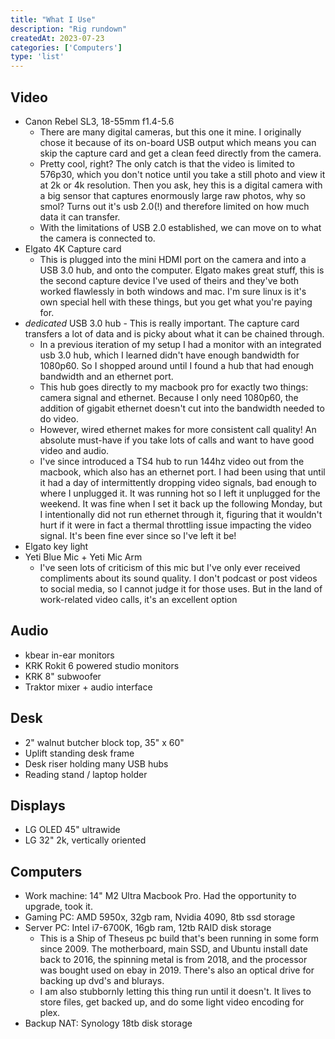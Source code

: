```yaml
---
title: "What I Use"
description: "Rig rundown"
createdAt: 2023-07-23
categories: ['Computers']
type: 'list'
---
```


## Video
- Canon Rebel SL3, 18-55mm f1.4-5.6
	- There are many digital cameras, but this one it mine. I originally chose it because of its on-board USB output which means you can skip the capture card and get a clean feed directly from the camera. 
	- Pretty cool, right? The only catch is that the video is limited to 576p30, which you don't notice until you take a still photo and view it at 2k or 4k resolution. Then you ask, hey this is a digital camera with a big sensor that captures enormously large raw photos, why so smol? Turns out it's usb 2.0(!) and therefore limited on how much data it can transfer.
	- With the limitations of USB 2.0 established, we can move on to what the camera is connected to. 
- Elgato 4K Capture card
	- This is plugged into the mini HDMI port on the camera and into a USB 3.0 hub, and onto the computer. Elgato makes great stuff, this is the second capture device I've used of theirs and they've both worked flawlessly in both windows and mac. I'm sure linux is it's own special hell with these things, but you get what you're paying for.
- *dedicated* USB 3.0 hub - This is really important. The capture card transfers a lot of data and is picky about what it can be chained through.
	- In a previous iteration of my setup I had a monitor with an integrated usb 3.0 hub, which I learned didn't have enough bandwidth for 1080p60. So I shopped around until I found a hub that had enough bandwidth and an ethernet port.
	- This hub goes directly to my macbook pro for exactly two things: camera signal and ethernet. Because I only need 1080p60, the addition of gigabit ethernet doesn't cut into the bandwidth needed to do video.
	- However, wired ethernet makes for more consistent call quality! An absolute must-have if you take lots of calls and want to have good video and audio.  
	- I've since introduced a TS4 hub to run 144hz video out from the macbook, which also has an ethernet port. I had been using that until it had a day of intermittently dropping video signals, bad enough to where I unplugged it. It was running hot so I left it unplugged for the weekend. It was fine when I set it back up the following Monday, but I intentionally did not run ethernet through it, figuring that it wouldn't hurt if it were in fact a thermal throttling issue impacting the video signal. It's been fine ever since so I've left it be!
- Elgato key light
- Yeti Blue Mic + Yeti Mic Arm
	- I've seen lots of criticism of this mic but I've only ever received compliments about its sound quality. I don't podcast or post videos to social media, so I cannot judge it for those uses. But in the land of work-related video calls, it's an excellent option

## Audio
- kbear in-ear monitors
- KRK Rokit 6 powered studio monitors
- KRK 8" subwoofer
- Traktor mixer + audio interface

## Desk
- 2" walnut butcher block top, 35" x 60"
- Uplift standing desk frame
- Desk riser holding many USB hubs
- Reading stand / laptop holder

## Displays
- LG OLED 45" ultrawide
- LG 32" 2k, vertically oriented

## Computers
- Work machine: 14" M2 Ultra Macbook Pro. Had the opportunity to upgrade, took it.
- Gaming PC: AMD 5950x, 32gb ram, Nvidia 4090, 8tb ssd storage
- Server PC: Intel i7-6700K, 16gb ram, 12tb RAID disk storage
	- This is a Ship of Theseus pc build that's been running in some form since 2009. The motherboard, main SSD, and Ubuntu install date back to 2016, the spinning metal is from 2018, and the processor was bought used on ebay in 2019. There's also an optical drive for backing up dvd's and blurays.
	- I am also stubbornly letting this thing run until it doesn't. It lives to store files, get backed up, and do some light video encoding for plex.
- Backup NAT: Synology 18tb disk storage